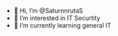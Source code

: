 - 👋 Hi, I’m @SaturnnrutaS
- 👀 I’m interested in IT Securtity
- 🌱 I’m currently learning general IT

<!---
SaturnnrutaS/SaturnnrutaS is a ✨ special ✨ repository because its `README.md` (this file) appears on your GitHub profile.
You can click the Preview link to take a look at your changes.
--->
